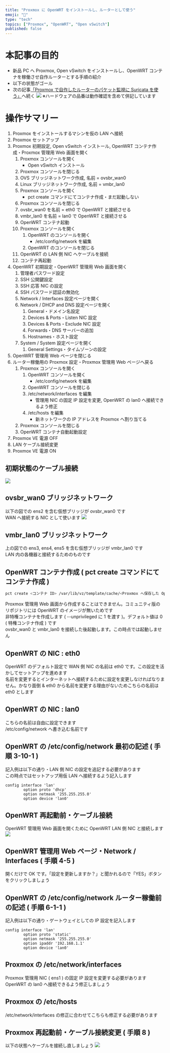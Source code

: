 ```yaml
---
title: "Proxmox に OpenWRT をインストールし、ルーターとして使う"
emoji: "🤖"
type: "tech"
topics: ["Proxmox", "OpenWRT", "Open vSwitch"]
published: false
---
```


# 本記事の目的
* 新品 PC へ Proxmox, Open vSwitch をインストールし、OpenWRT コンテナを稼働させ自作ルーターとする手順の紹介
* 以下の状態がゴール
* 次の記事[「Proxmox で自作したルーターのパケット監視に Suricata を使う」](https://zenn.dev/yuhichyoc/articles/suricata-in-proxmox)へ続く
![](/images/openwrt-in-proxmox/4_goal.png)
※ハードウェアの品番は動作確認を含めて併記しています

# 操作サマリー
1. Proxmox をインストールするマシンを仮の LAN へ接続
1. Proxmox セットアップ
1. Proxmox 初期設定, Open vSwitch インストール, OpenWRT コンテナ作成・Proxmox 管理用 Web 画面を開く
    1. Proxmox コンソールを開く
        * Open vSwitch インストール
    1. Proxmox コンソールを閉じる
    1. OVS ブリッジネットワーク作成, 名前 = ovsbr_wan0
    1. Linux ブリッジネットワーク作成, 名前 = vmbr_lan0
    1. Proxmox コンソールを開く
        * pct create コマンドにてコンテナ作成・まだ起動しない
    1. Proxmox コンソールを閉じる
    1. ovsbr_wan0 を名前 = eth0 で OpenWRT と接続させる
    1. vmbr_lan0 を名前 = lan0 で OpenWRT と接続させる
    1. OpenWRT コンテナ起動
    1. Proxmox コンソールを開く
        1. OpenWRT のコンソールを開く
            * /etc/config/network を編集
        1. OpenWRT のコンソールを閉じる
    1. OpenWRT の LAN 側 NIC へケーブルを接続
    1. コンテナ再起動
1. OpenWRT 初期設定・OpenWRT 管理用 Web 画面を開く
    1. 管理者パスワード設定
    1. SSH 公開鍵設定
    1. SSH 応答 NIC の設定
    1. SSH パスワード認証の無効化
    1. Network / Interfaces 設定ページを開く
    1. Network / DHCP and DNS 設定ページを開く
        1. General・ドメイン名設定
        1. Devices & Ports・Listen NIC 設定
        1. Devices & Ports・Exclude NIC 設定
        1. Forwards・DNS サーバーの追加
        1. Hostnames・ホスト設定
    1. System / System 設定ページを開く
        1. General Settings・タイムゾーンの設定
1. OpenWRT 管理用 Web ページを閉じる
1. ルーター稼働用の Proxmox 設定・Proxmox 管理用 Web ページへ戻る
    1. Proxmox コンソールを開く
        1. OpenWRT コンソールを開く
            * /etc/config/network を編集
        1. OpenWRT コンソールを閉じる
        1. /etc/network/interfaces を編集
            * 管理用 NIC の固定 IP 設定を変更, OpenWRT の lan0 へ接続できるよう修正
        1. /etc/hosts を編集
            * 新ネットワークの IP アドレスを Proxmox へ割り当てる
    1. Proxmox コンソールを閉じる
    1. OpenWRT コンテナ自動起動設定
1. Proxmox VE 電源 OFF
1. LAN ケーブル接続変更
1. Proxmox VE 電源 ON

## 初期状態のケーブル接続
![](/images/openwrt-in-proxmox/1_initial.png)

## ovsbr_wan0 ブリッジネットワーク
以下の図での ens2 を含む仮想ブリッジが ovsbr_wan0 です  
WAN へ接続する NIC として使います
![](/images/openwrt-in-proxmox/2_create_openwrt_container.png)

## vmbr_lan0 ブリッジネットワーク
上の図での ens3, ens4, ens5 を含む仮想ブリッジが vmbr_lan0 です  
LAN 内の各機器と接続するためのものです

## OpenWRT コンテナ作成 ( pct create コマンドにてコンテナ作成 )
```sh
pct create <コンテナ ID> /var/lib/vz/template/cache/<Proxmox へ保存した OpenWRT のイメージ> --arch <ホストマシンのアーキテクチャ> --hostname <コンテナ名> --rootfs local-lvm:<使用するディスクサイズ> --memory <割り当てるメモリサイズ> --cores <割り当てる CPU コア数> --ostype unmanaged --unprivileged 1
```
Proxmox 管理用 Web 画面から作成することはできません。コミュニティ版のリポジトリには OpenWRT のイメージが無いためです  
非特権コンテナを作成します ( --unprivileged に 1 を渡す )。デフォルト値は 0 ( 特権コンテナ作成 ) です  
ovsbr_wan0 と vmbr_lan0 を接続した後起動します。この時点では起動しません

## OpenWRT の NIC : eth0
OpenWRT のデフォルト設定で WAN 側 NIC の名前は eth0 です。この設定を活かしてセットアップを進めます  
名前を変更するとインターネットへ接続するために設定を変更しなければなりません。かなり面倒 & eth0 から名前を変更する理由がないためこちらの名前は eth0 とします

## OpenWRT の NIC : lan0
こちらの名前は自由に設定できます  
/etc/config/network へ書き込む名前です

## OpenWRT の /etc/config/network 最初の記述 ( 手順 3-10-1 )
記入例は以下の通り・LAN 側 NIC の設定を追記する必要があります  
この時点ではセットアップ用仮 LAN へ接続するよう記入します
```
config interface 'lan'
        option proto 'dhcp'
        option netmask '255.255.255.0'
        option device 'lan0'
```

## OpenWRT 再起動前・ケーブル接続
OpenWRT 管理用 Web 画面を開くために OpenWRT LAN 側 NIC と接続します
![](/images/openwrt-in-proxmox/3_openwrt_setting.png)

## OpenWRT 管理用 Web ページ・Network / Interfaces ( 手順 4-5 )
開くだけで OK です。「設定を更新しますか？」と聞かれるので「YES」ボタンをクリックしましょう

## OpenWRT の /etc/config/network ルーター稼働前の記述 ( 手順 6-1-1 )
記入例は以下の通り・ゲートウェイとしての IP 設定を記入します
```
config interface 'lan'
        option proto 'static'
        option netmask '255.255.255.0'
        option ipaddr '192.168.1.1'
        option device 'lan0'
```

## Proxmox の /etc/network/interfaces
Proxmox 管理用 NIC ( ens1 ) の固定 IP 設定を変更する必要があります  
OpenWRT の lan0 へ接続できるよう修正しましょう

## Proxmox の /etc/hosts
/etc/network/interfaces の修正に合わせてこちらも修正する必要があります

## Proxmox 再起動前・ケーブル接続変更 ( 手順 8 )
以下の状態へケーブルを接続し直しましょう
![](/images/openwrt-in-proxmox/4_goal.png)
